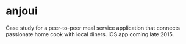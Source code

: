 # anjoui
Case study for a peer-to-peer meal service application that connects passionate home cook with local diners. iOS app coming late 2015.
